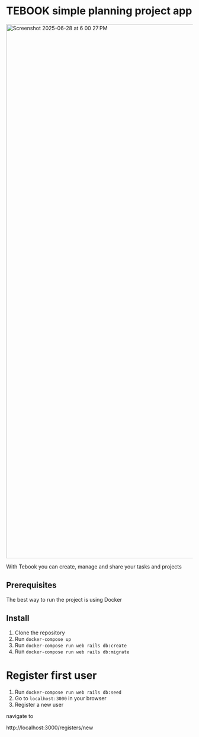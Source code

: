 # TEBOOK  simple planning project app
<img width="1440" alt="Screenshot 2025-06-28 at 6 00 27 PM" src="https://github.com/user-attachments/assets/9df1313e-7478-4a3d-9a6d-e23fc3934df9" />



With Tebook you can create, manage and share your tasks and projects

## Prerequisites

The best way to run the project is using Docker

## Install

1. Clone the repository
2. Run `docker-compose up`
3. Run `docker-compose run web rails db:create`
4. Run `docker-compose run web rails db:migrate`

# Register first user

1. Run `docker-compose run web rails db:seed`
2. Go to `localhost:3000` in your browser
3. Register a new user

navigate to 

http://localhost:3000/registers/new
